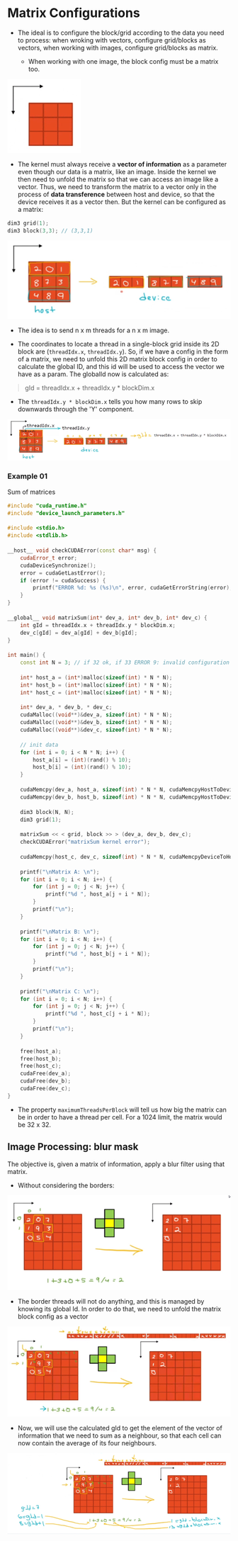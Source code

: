 # Matrix Configurations

- The ideal is to configure the block/grid according to the data you need to process: when wroking with vectors, configure grid/blocks as vectors, when working with images, configure grid/blocks as matrix.

    - When working with one image, the block config must be a matrix too.

![Image](res/01.png)

- The kernel must always receive a **vector of information** as a parameter even though our data is a matrix, like an image. Inside the kernel we then need to unfold the matrix so that we can access an image like a vector. Thus, we need to transform the matrix to a vector only in the process of **data transference** between host and device, so that the device receives it as a vector then. But the kernel can be configured as a matrix:

```c++
dim3 grid(1);
dim3 block(3,3); // (3,3,1)
```

![Image](res/02.png)

- The idea is to send n x m threads for a n x m image.

- The coordinates to locate a thread in a single-block grid inside its 2D block are (`threadIdx.x`, `threadIdx.y`). So, if we have a config in the form of a matrix, we need to unfold this 2D matrix block config in order to calculate the global ID, and this id will be used to access the vector we have as a param. The globalId now is calculated as:

> gId = threadIdx.x + threadIdx.y * blockDim.x

- The `threadIdx.y * blockDim.x` tells you how many rows to skip downwards through the 'Y' component.

![Image](res/03.png)

### Example 01

Sum of matrices

```c++
#include "cuda_runtime.h"
#include "device_launch_parameters.h"

#include <stdio.h>
#include <stdlib.h>

__host__ void checkCUDAError(const char* msg) {
	cudaError_t error;
	cudaDeviceSynchronize();
	error = cudaGetLastError();
	if (error != cudaSuccess) {
		printf("ERROR %d: %s (%s)\n", error, cudaGetErrorString(error), msg);
	}
}

__global__ void matrixSum(int* dev_a, int* dev_b, int* dev_c) {
	int gId = threadIdx.x + threadIdx.y * blockDim.x;
	dev_c[gId] = dev_a[gId] + dev_b[gId];
}

int main() {
	const int N = 3; // if 32 ok, if 33 ERROR 9: invalid configuration argument (matrixSum kernel error) and c mat is zeroed

	int* host_a = (int*)malloc(sizeof(int) * N * N);
	int* host_b = (int*)malloc(sizeof(int) * N * N);
	int* host_c = (int*)malloc(sizeof(int) * N * N);

	int* dev_a, * dev_b, * dev_c;
	cudaMalloc((void**)&dev_a, sizeof(int) * N * N);
	cudaMalloc((void**)&dev_b, sizeof(int) * N * N);
	cudaMalloc((void**)&dev_c, sizeof(int) * N * N);

	// init data
	for (int i = 0; i < N * N; i++) {
		host_a[i] = (int)(rand() % 10);
		host_b[i] = (int)(rand() % 10);
	}

	cudaMemcpy(dev_a, host_a, sizeof(int) * N * N, cudaMemcpyHostToDevice);
	cudaMemcpy(dev_b, host_b, sizeof(int) * N * N, cudaMemcpyHostToDevice);

	dim3 block(N, N);
	dim3 grid(1);

	matrixSum << < grid, block >> > (dev_a, dev_b, dev_c);
	checkCUDAError("matrixSum kernel error");

	cudaMemcpy(host_c, dev_c, sizeof(int) * N * N, cudaMemcpyDeviceToHost);

	printf("\nMatrix A: \n");
	for (int i = 0; i < N; i++) {
		for (int j = 0; j < N; j++) {
			printf("%d ", host_a[j + i * N]);
		}
		printf("\n");
	}

	printf("\nMatrix B: \n");
	for (int i = 0; i < N; i++) {
		for (int j = 0; j < N; j++) {
			printf("%d ", host_b[j + i * N]);
		}
		printf("\n");
	}

	printf("\nMatrix C: \n");
	for (int i = 0; i < N; i++) {
		for (int j = 0; j < N; j++) {
			printf("%d ", host_c[j + i * N]);
		}
		printf("\n");
	}

	free(host_a);
	free(host_b);
	free(host_c);
	cudaFree(dev_a);
	cudaFree(dev_b);
	cudaFree(dev_c);
}
```

- The property `maximumThreadsPerBlock` will tell us how big the matrix can be in order to have a thread per cell. For a 1024 limit, the matrix would be 32 x 32.

## Image Processing: blur mask

The objective is, given a matrix of information, apply a blur filter using that matrix.

- Without considering the borders:

![Image](res/04.png)

- The border threads will not do anything, and this is managed by knowing its global Id. In order to do that, we need to unfold the matrix block config as a vector

![Image](res/05.png)

- Now, we will use the calculated gId to get the element of the vector of information that we need to sum as a neighbour, so that each cell can now contain the average of its four neighbours.

![Image](res/06.png)